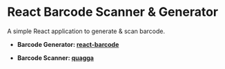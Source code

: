 # React Barcode Scanner & Generator

A simple React application to generate & scan barcode. 

- __Barcode Generator: [react-barcode](https://github.com/kciter/react-barcode)__

- __Barcode Scanner: [quagga](https://github.com/michaeltrollan/quaggaJS#readme)__
